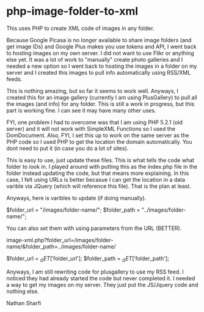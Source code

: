 

# php-image-folder-to-xml
This uses PHP to create XML code of images in any folder.

Because Google Picasa is no longer available to share image folders (and get image IDs) and Google Plus makes you use tokens and API, I went back to hosting images on my own server. I did not want to use Flikr or anything else yet. It was a lot of work to "manually" create photo galleries and I needed a new option so I went back to hosting the images in a folder on my server and I created this images to pull info automatically using RSS/XML feeds.

This is nothing amazing, but so far it seems to work well. Anyways, I created this for an image gallery (currently I am using PlusGallery) to pull all the images (and info) for any folder. This is still a work in progress, but this part is working fine. I can see it may have many other uses.

FYI, one problem I had to overcome was that I am using PHP 5.2.1 (old server) and it will not work with SimpleXML Functions so I used the DomDocument. Also, FYI, I set this up to work on the same server as the PHP code so I used PHP to get the location the domain automatically. You dont need to put it (in case you do a lot of sites).

This is easy to use, just update these files. This is what tells the code what folder to look in. I played around with putting this as the index.php file in the folder instead updating the code, but that means more explaining. In this case, I felt using URLs is better becasue I can get the location in a data varible via JQuery (which will reference this file). That is the plan at least.

Anyways, here is varibles to update (if doing manually).

$folder_url = "/images/folder-name/";
$folder_path = "../images/folder-name/";

You can also set them with using parameters from the URL (BETTER).

image-xml.php?folder_url=/images/folder-name/&folder_path=../images/folder-name/

$folder_url = $_GET['$folder_url'];
$folder_path = $_GET['$folder_path'];

Anyways, I am still rewriting code for plusgallery to use my RSS feed. I noticed they had already started the code but never completed it. I needed a way to get my images on my server. They just put the JS/Jquery code and nothing else.


Nathan Sharfi
